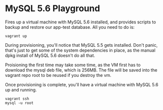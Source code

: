 # MySQL 5.6 Playground

Fires up a virtual machine with MySQL 5.6 installed, and provides scripts to
backup and restore our app-test database.  All you need to do is:

    vagrant up

During provisioning, you'll notice that MySQL 5.5 gets installed.  Don't panic,
that's just to get some of the system dependencies in place, as the manual
dpkg install of MySQL 5.6 doesn't do all that.

Proisioning the first time may take some time, as the VM first has to download
the mysql deb file, which is 256MB.  The file will be saved into the vagrant repo
root to be reused if you destroy the vm.

Once provisioning is complete, you'll have a virtual machine with MySQL 5.6 up
and running.

    vagrant ssh
    mysql -u root

